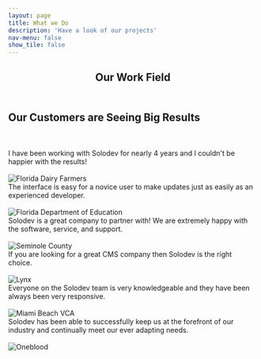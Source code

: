 ```yaml
---
layout: page
title: What we Do
description: 'Have a look of our projects'
nav-menu: false
show_tile: false
---
```

<!-- Main -->
<div id="main" class="alt">

<!-- One -->
<section id="one">
	<div class="inner">
		<header class="major">
			<h1> Our Work Field</h1>
		</header>
  <!-- Content -->
<section class="orange-fade p-5 margin-top-xl pos-r">
  <div class="container">
   	<div class="row">
		<div class="col-sm-12">
        <h2 class="text-center font-weight-bold text-white">Our Customers are Seeing Big Results</h2>
        <p></p>
       <div class="mt-5 pos-r">
          <div class="carousel-controls testimonial-carousel-controls">
            <div class="control prev"><i class="fa fa-chevron-left text-white">&nbsp;</i></div>
            <div class="control next"><i class="fa fa-chevron-right text-white">&nbsp;</i></div>
          </div>
          <div class="testimonial-carousel">
            <div class="one-slide white">
              <div class="testimonial w-100 h-100  p-3 text-center">
                <div class="message text-center text-gray">I have been working with Solodev for nearly 4 years and I couldn&#39;t be happier with the results!</div>
                <div class="separator">&nbsp;</div>
                <div class="brand"><img alt="Florida Dairy Farmers" src="https://raw.githubusercontent.com/solodev/slider-boxes/master/images/img-1.png" class="mx-auto"/></div>
              </div>
            </div>
            <div class="one-slide white">
              <div class="testimonial w-100 h-100  p-3 text-center">
                <div class="message text-center text-gray">The interface is easy for a novice user to make updates just as easily as an experienced developer.</div>
                <div class="separator">&nbsp;</div>
                <div class="brand"><img alt="Florida Department of Education" src="https://raw.githubusercontent.com/solodev/slider-boxes/master/images/img-2.png" class="mx-auto"/></div>
              </div>
            </div>
            <div class="one-slide white">
              <div class="testimonial w-100 h-100  p-3 text-center">
                <div class="message text-center text-gray">Solodev is a great company to partner with! We are extremely happy with the software, service, and support.</div>
                <div class="separator">&nbsp;</div>
                <div class="brand"><img alt="Seminole County" src="https://raw.githubusercontent.com/solodev/slider-boxes/master/images/img-3.png" class="mx-auto" /></div>
              </div>
            </div>
            <div class="one-slide white">
              <div class="testimonial w-100 h-100  p-3 text-center">
                <div class="message text-center text-gray">If you are looking for a great CMS company then Solodev is the right choice.</div>
                <div class="separator">&nbsp;</div>
                <div class="brand"><img alt="Lynx" src="https://raw.githubusercontent.com/solodev/slider-boxes/master/images/img-4.png" class="mx-auto" /></div>
              </div>
            </div>
            <div class="one-slide white">
              <div class="testimonial w-100 h-100  p-3 text-center">
                <div class="message text-center text-gray">Everyone on the Solodev team is very knowledgeable and they have been always been very responsive.</div>
                <div class="separator">&nbsp;</div>
                <div class="brand"><img alt="Miami Beach VCA" src="https://raw.githubusercontent.com/solodev/slider-boxes/master/images/img-5.png" class="mx-auto" /></div>
              </div>
            </div>
            <div class="one-slide white">
              <div class="testimonial w-100 h-100  p-3 text-center">
                <div class="message text-center text-gray">Solodev has been able to successfully keep us at the forefront of our industry and continually meet our ever adapting needs.</div>
                <div class="separator">&nbsp;</div>
                <div class="brand"><img alt="Oneblood" src="https://raw.githubusercontent.com/solodev/slider-boxes/master/images/img-6.png" class="mx-auto" /></div>
              </div>
            </div>
          </div>
        </div>
      </div>
    </div>
  </div>
</section>

